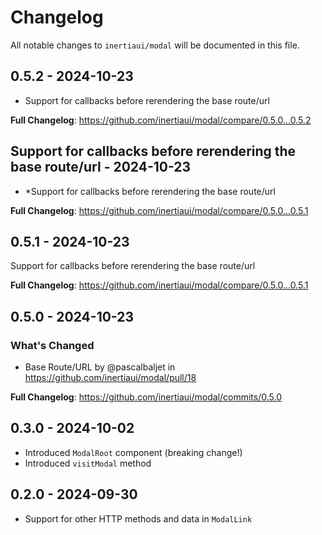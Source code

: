 # Changelog

All notable changes to `inertiaui/modal` will be documented in this file.

## 0.5.2 - 2024-10-23

* Support for callbacks before rerendering the base route/url

**Full Changelog**: https://github.com/inertiaui/modal/compare/0.5.0...0.5.2

## Support for callbacks before rerendering the base route/url - 2024-10-23

* *Support for callbacks before rerendering the base route/url

**Full Changelog**: https://github.com/inertiaui/modal/compare/0.5.0...0.5.1

## 0.5.1 - 2024-10-23

Support for callbacks before rerendering the base route/url

**Full Changelog**: https://github.com/inertiaui/modal/compare/0.5.0...0.5.1

## 0.5.0 - 2024-10-23

### What's Changed

* Base Route/URL by @pascalbaljet in https://github.com/inertiaui/modal/pull/18

**Full Changelog**: https://github.com/inertiaui/modal/commits/0.5.0

## 0.3.0 - 2024-10-02

* Introduced `ModalRoot` component (breaking change!)
* Introduced `visitModal` method

## 0.2.0 - 2024-09-30

* Support for other HTTP methods and data in `ModalLink`

